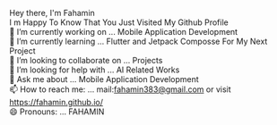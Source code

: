 Hey there, I'm Fahamin  
I m Happy To Know That You Just Visited My Github Profile  
🔭 I’m currently working on ... Mobile Application Development  
🌱 I’m currently learning ... Flutter and Jetpack Composse For My Next Project  
👯 I’m looking to collaborate on ... Projects  
🤔 I’m looking for help with ... AI Related Works  
💬 Ask me about ... Mobile Application Development  
📫 How to reach me: ... mail:fahamin383@gmail.com or visit https://fahamin.github.io/  
😄 Pronouns: ... FAHAMIN
